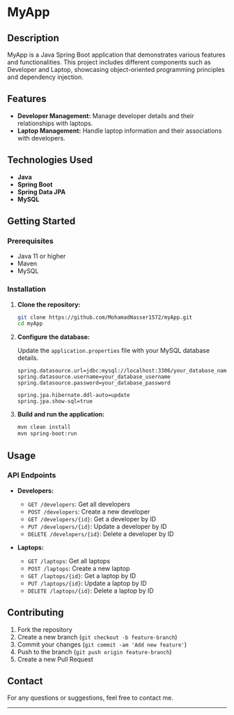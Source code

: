 # MyApp

## Description

MyApp is a Java Spring Boot application that demonstrates various features and functionalities. This project includes different components such as Developer and Laptop, showcasing object-oriented programming principles and dependency injection.

## Features

- **Developer Management:** Manage developer details and their relationships with laptops.
- **Laptop Management:** Handle laptop information and their associations with developers.

## Technologies Used

- **Java**
- **Spring Boot**
- **Spring Data JPA**
- **MySQL**

## Getting Started

### Prerequisites

- Java 11 or higher
- Maven
- MySQL

### Installation

1. **Clone the repository:**

   ```bash
   git clone https://github.com/MohamadNasser1572/myApp.git
   cd myApp
   ```

2. **Configure the database:**

   Update the `application.properties` file with your MySQL database details.

   ```properties
   spring.datasource.url=jdbc:mysql://localhost:3306/your_database_name
   spring.datasource.username=your_database_username
   spring.datasource.password=your_database_password

   spring.jpa.hibernate.ddl-auto=update
   spring.jpa.show-sql=true
   ```

3. **Build and run the application:**

   ```bash
   mvn clean install
   mvn spring-boot:run
   ```

## Usage

### API Endpoints

- **Developers:**
  - `GET /developers`: Get all developers
  - `POST /developers`: Create a new developer
  - `GET /developers/{id}`: Get a developer by ID
  - `PUT /developers/{id}`: Update a developer by ID
  - `DELETE /developers/{id}`: Delete a developer by ID

- **Laptops:**
  - `GET /laptops`: Get all laptops
  - `POST /laptops`: Create a new laptop
  - `GET /laptops/{id}`: Get a laptop by ID
  - `PUT /laptops/{id}`: Update a laptop by ID
  - `DELETE /laptops/{id}`: Delete a laptop by ID

## Contributing

1. Fork the repository
2. Create a new branch (`git checkout -b feature-branch`)
3. Commit your changes (`git commit -am 'Add new feature'`)
4. Push to the branch (`git push origin feature-branch`)
5. Create a new Pull Request

## Contact

For any questions or suggestions, feel free to contact me.

---
